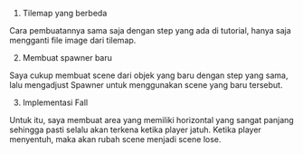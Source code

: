 1. Tilemap yang berbeda

Cara pembuatannya sama saja dengan step yang ada di tutorial, hanya saja mengganti file image dari tilemap.

2. Membuat spawner baru

Saya cukup membuat scene dari objek yang baru dengan step yang sama, lalu mengadjust Spawner untuk menggunakan scene yang baru tersebut.

3. Implementasi Fall

Untuk itu, saya membuat area yang memiliki horizontal yang sangat panjang sehingga pasti selalu akan terkena ketika player jatuh. Ketika player menyentuh, maka akan rubah scene menjadi scene lose.
